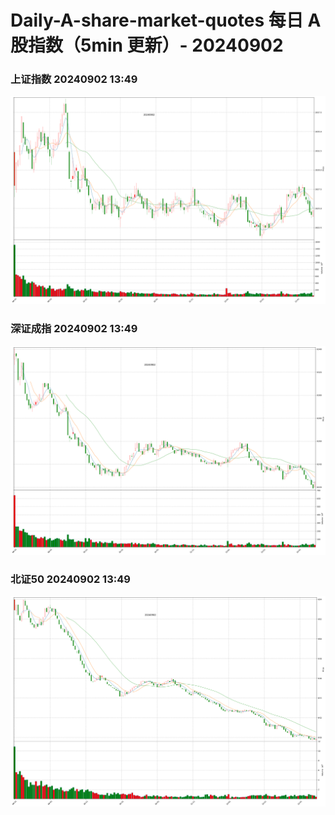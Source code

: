 
# Daily-A-share-market-quotes 每日 A 股指数（5min 更新）- 20240902

### 上证指数 20240902 13:49
![](./fig/2024/9/20240902-sh000001.png)

### 深证成指 20240902 13:49
![](./fig/2024/9/20240902-sz399001.png)

### 北证50 20240902 13:49
![](./fig/2024/9/20240902-bj899050.png)
